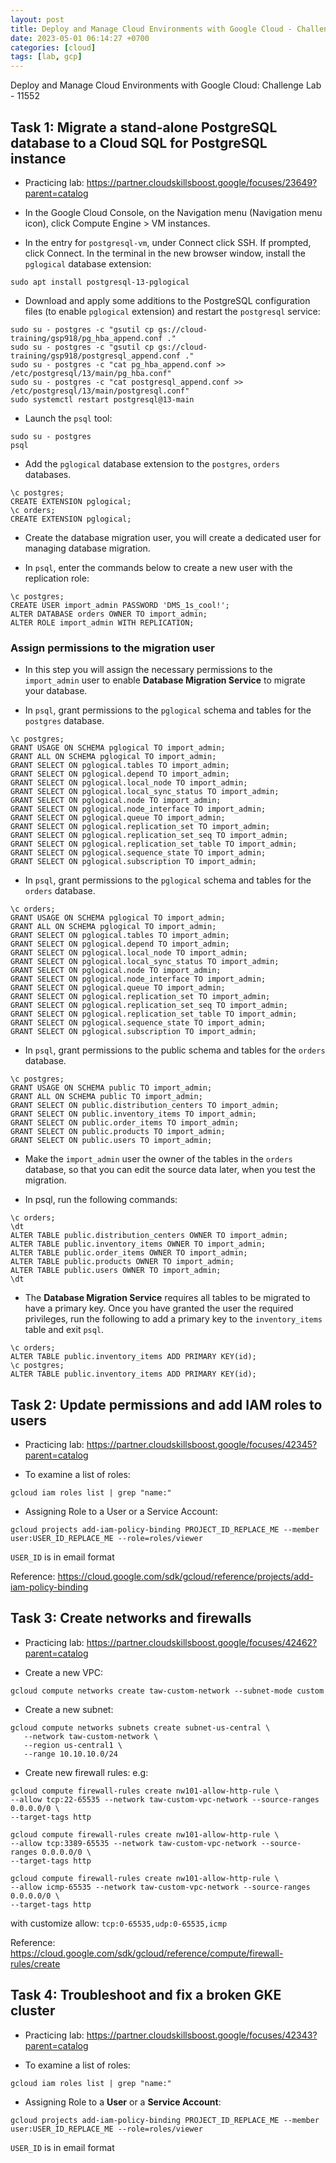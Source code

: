 ```yaml
---
layout: post
title: Deploy and Manage Cloud Environments with Google Cloud - Challenge Lab
date: 2023-05-01 06:14:27 +0700
categories: [cloud]
tags: [lab, gcp]
---
```


Deploy and Manage Cloud Environments with Google Cloud: Challenge Lab - 11552

## Task 1: Migrate a stand-alone PostgreSQL database to a Cloud SQL for PostgreSQL instance

- Practicing lab: https://partner.cloudskillsboost.google/focuses/23649?parent=catalog

- In the Google Cloud Console, on the Navigation menu (Navigation menu icon), click Compute Engine > VM instances.

- In the entry for `postgresql-vm`, under Connect click SSH. If prompted, click Connect. In the terminal in the new browser window, install the `pglogical` database extension:

```
sudo apt install postgresql-13-pglogical
```

- Download and apply some additions to the PostgreSQL configuration files (to enable `pglogical` extension) and restart the `postgresql` service:

```
sudo su - postgres -c "gsutil cp gs://cloud-training/gsp918/pg_hba_append.conf ."
sudo su - postgres -c "gsutil cp gs://cloud-training/gsp918/postgresql_append.conf ."
sudo su - postgres -c "cat pg_hba_append.conf >> /etc/postgresql/13/main/pg_hba.conf"
sudo su - postgres -c "cat postgresql_append.conf >> /etc/postgresql/13/main/postgresql.conf"
sudo systemctl restart postgresql@13-main
```

- Launch the `psql` tool:

```
sudo su - postgres
psql
```

- Add the `pglogical` database extension to the `postgres`, `orders` databases.

```
\c postgres;
CREATE EXTENSION pglogical;
\c orders;
CREATE EXTENSION pglogical;
```

- Create the database migration user, you will create a dedicated user for managing database migration.

- In `psql`, enter the commands below to create a new user with the replication role:

```
\c postgres;
CREATE USER import_admin PASSWORD 'DMS_1s_cool!';
ALTER DATABASE orders OWNER TO import_admin;
ALTER ROLE import_admin WITH REPLICATION;
```

### Assign permissions to the migration user

- In this step you will assign the necessary permissions to the `import_admin` user to enable **Database Migration Service** to migrate your database.

- In `psql`, grant permissions to the `pglogical` schema and tables for the `postgres` database.

```
\c postgres;
GRANT USAGE ON SCHEMA pglogical TO import_admin;
GRANT ALL ON SCHEMA pglogical TO import_admin;
GRANT SELECT ON pglogical.tables TO import_admin;
GRANT SELECT ON pglogical.depend TO import_admin;
GRANT SELECT ON pglogical.local_node TO import_admin;
GRANT SELECT ON pglogical.local_sync_status TO import_admin;
GRANT SELECT ON pglogical.node TO import_admin;
GRANT SELECT ON pglogical.node_interface TO import_admin;
GRANT SELECT ON pglogical.queue TO import_admin;
GRANT SELECT ON pglogical.replication_set TO import_admin;
GRANT SELECT ON pglogical.replication_set_seq TO import_admin;
GRANT SELECT ON pglogical.replication_set_table TO import_admin;
GRANT SELECT ON pglogical.sequence_state TO import_admin;
GRANT SELECT ON pglogical.subscription TO import_admin;
```

- In `psql`, grant permissions to the `pglogical` schema and tables for the `orders` database.

```
\c orders;
GRANT USAGE ON SCHEMA pglogical TO import_admin;
GRANT ALL ON SCHEMA pglogical TO import_admin;
GRANT SELECT ON pglogical.tables TO import_admin;
GRANT SELECT ON pglogical.depend TO import_admin;
GRANT SELECT ON pglogical.local_node TO import_admin;
GRANT SELECT ON pglogical.local_sync_status TO import_admin;
GRANT SELECT ON pglogical.node TO import_admin;
GRANT SELECT ON pglogical.node_interface TO import_admin;
GRANT SELECT ON pglogical.queue TO import_admin;
GRANT SELECT ON pglogical.replication_set TO import_admin;
GRANT SELECT ON pglogical.replication_set_seq TO import_admin;
GRANT SELECT ON pglogical.replication_set_table TO import_admin;
GRANT SELECT ON pglogical.sequence_state TO import_admin;
GRANT SELECT ON pglogical.subscription TO import_admin;
```

- In `psql`, grant permissions to the public schema and tables for the `orders` database.

```
\c postgres;
GRANT USAGE ON SCHEMA public TO import_admin;
GRANT ALL ON SCHEMA public TO import_admin;
GRANT SELECT ON public.distribution_centers TO import_admin;
GRANT SELECT ON public.inventory_items TO import_admin;
GRANT SELECT ON public.order_items TO import_admin;
GRANT SELECT ON public.products TO import_admin;
GRANT SELECT ON public.users TO import_admin;
```

- Make the `import_admin` user the owner of the tables in the `orders` database, so that you can edit the source data later, when you test the migration.

- In psql, run the following commands:

```
\c orders;
\dt
ALTER TABLE public.distribution_centers OWNER TO import_admin;
ALTER TABLE public.inventory_items OWNER TO import_admin;
ALTER TABLE public.order_items OWNER TO import_admin;
ALTER TABLE public.products OWNER TO import_admin;
ALTER TABLE public.users OWNER TO import_admin;
\dt
```

- The **Database Migration Service** requires all tables to be migrated to have a primary key. Once you have granted the user the required privileges, run the following to add a primary key to the `inventory_items` table and exit `psql`.

```
\c orders;
ALTER TABLE public.inventory_items ADD PRIMARY KEY(id);
\c postgres;
ALTER TABLE public.inventory_items ADD PRIMARY KEY(id);
```

## Task 2: Update permissions and add IAM roles to users

- Practicing lab: https://partner.cloudskillsboost.google/focuses/42345?parent=catalog

- To examine a list of roles:

```
gcloud iam roles list | grep "name:"
```

- Assigning Role to a User or a Service Account:

```
gcloud projects add-iam-policy-binding PROJECT_ID_REPLACE_ME --member user:USER_ID_REPLACE_ME --role=roles/viewer
```

`USER_ID` is in email format

Reference: https://cloud.google.com/sdk/gcloud/reference/projects/add-iam-policy-binding

## Task 3: Create networks and firewalls

- Practicing lab: https://partner.cloudskillsboost.google/focuses/42462?parent=catalog

- Create a new VPC:

```
gcloud compute networks create taw-custom-network --subnet-mode custom
```

- Create a new subnet:

```
gcloud compute networks subnets create subnet-us-central \
   --network taw-custom-network \
   --region us-central1 \
   --range 10.10.10.0/24
```

- Create new firewall rules:
  e.g:

```
gcloud compute firewall-rules create nw101-allow-http-rule \
--allow tcp:22-65535 --network taw-custom-vpc-network --source-ranges 0.0.0.0/0 \
--target-tags http
```

```
gcloud compute firewall-rules create nw101-allow-http-rule \
--allow tcp:3389-65535 --network taw-custom-vpc-network --source-ranges 0.0.0.0/0 \
--target-tags http
```

```
gcloud compute firewall-rules create nw101-allow-http-rule \
--allow icmp-65535 --network taw-custom-vpc-network --source-ranges 0.0.0.0/0 \
--target-tags http
```

with customize allow: `tcp:0-65535,udp:0-65535,icmp`

Reference: https://cloud.google.com/sdk/gcloud/reference/compute/firewall-rules/create

## Task 4: Troubleshoot and fix a broken GKE cluster

- Practicing lab: https://partner.cloudskillsboost.google/focuses/42343?parent=catalog

- To examine a list of roles:

```
gcloud iam roles list | grep "name:"
```

- Assigning Role to a **User** or a **Service Account**:

```
gcloud projects add-iam-policy-binding PROJECT_ID_REPLACE_ME --member user:USER_ID_REPLACE_ME --role=roles/viewer
```

`USER_ID` is in email format
